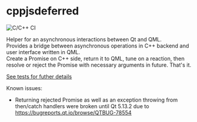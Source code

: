 # cppjsdeferred 
![C/C++ CI](https://github.com/eeiaao/jspromisefactory/workflows/C/C++%20CI/badge.svg?branch=master)

Helper for an asynchronous interactions between Qt and QML.  
Provides a bridge between asynchronous operations in C++ backend and user interface written in QML.  
Create a Promise on C++ side, return it to QML, tune on a reaction, then resolve or reject the Promise with necessary arguments in future. That's it.

[See tests for futher details](tests)

Known issues:
  * Returning rejected Promise as well as an exception throwing from then/catch handlers were broken until Qt 5.13.2 due to https://bugreports.qt.io/browse/QTBUG-78554
